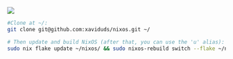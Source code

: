 <img src="https://github.com/xaviduds/xaviduds/blob/main/desktop.png"></img>
```bash
#Clone at ~/:
git clone git@github.com:xaviduds/nixos.git ~/

# Then update and build NixOS (after that, you can use the 'u' alias):
sudo nix flake update ~/nixos/ && sudo nixos-rebuild switch --flake ~/nixos#default --impure
```
